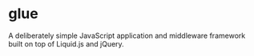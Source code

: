 glue
====

A deliberately simple JavaScript application and middleware framework built on top of Liquid.js and jQuery.